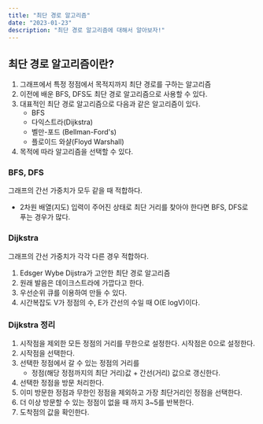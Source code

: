 ```yaml
---
title: "최단 경로 알고리즘"
date: "2023-01-23"
description: "최단 경로 알고리즘에 대해서 알아보자!"
---
```


## 최단 경로 알고리즘이란?

1. 그래프에서 특정 정점에서 목적지까지 최단 경로를 구하는 알고리즘
2. 이전에 배운 BFS, DFS도 최단 경로 알고리즘으로 사용할 수 있다.
3. 대표적인 최단 경로 알고리즘으로 다음과 같은 알고리즘이 있다.
   - BFS
   - 다익스트라(Dijkstra)
   - 벨만-포드 (Bellman-Ford's)
   - 플로이드 와샬(Floyd Warshall)
4. 목적에 따라 알고리즘을 선택할 수 있다.

### BFS, DFS

그래프의 간선 가중치가 모두 같을 때 적합하다.

- 2차원 배열(지도) 입력이 주어진 상태로 최단 거리를 찾아야 한다면 BFS, DFS로 푸는 경우가 많다.

### Dijkstra

그래프의 간선 가중치가 각각 다른 경우 적합하다.

1. Edsger Wybe Dijstra가 고안한 최단 경로 알고리즘
2. 원래 발음은 데이크스트라에 가깝다고 한다.
3. 우선순위 큐를 이용하여 만들 수 있다.
4. 시간복잡도 V가 정점의 수, E가 간선의 수일 때 O(E logV)이다.

### Dijkstra 정리

1. 시작점을 제외한 모든 정점의 거리를 무한으로 설정한다. 시작점은 0으로 설정한다.
2. 시작점을 선택한다.
3. 선택한 정점에서 갈 수 있는 정점의 거리를
   - 정점(해당 정점까지의 최단 거리)값 + 간선(거리) 값으로 갱신한다.
4. 선택한 정점을 방문 처리한다.
5. 이미 방문한 정점과 무한인 정점을 제외하고 가장 최단거리인 정점을 선택한다.
6. 더 이상 방문할 수 있는 정점이 없을 때 까지 3~5를 반복한다.
7. 도착점의 값을 확인한다.
